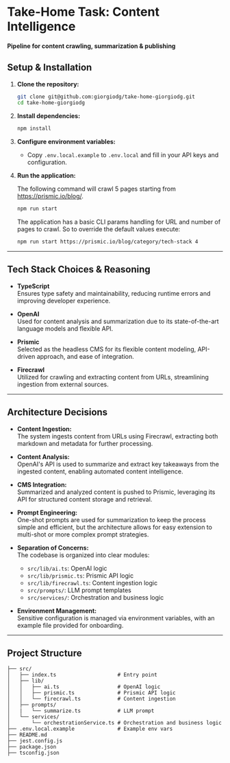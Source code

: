 # Take-Home Task: Content Intelligence

#### Pipeline for content crawling, summarization & publishing

## Setup & Installation

1.  **Clone the repository:**

    ```sh
    git clone git@github.com:giorgiodg/take-home-giorgiodg.git
    cd take-home-giorgiodg
    ```

2.  **Install dependencies:**

    ```sh
    npm install
    ```

3.  **Configure environment variables:**

    - Copy `.env.local.example` to `.env.local` and fill in your API keys and configuration.

4.  **Run the application:**

    The following command will crawl 5 pages starting from https://prismic.io/blog/.

    ```sh
    npm run start
    ```

    The application has a basic CLI params handling for URL and number of pages to crawl.
    So to override the default values execute:

    ```sh
    npm run start https://prismic.io/blog/category/tech-stack 4
    ```

---

## Tech Stack Choices & Reasoning

- **TypeScript**  
  Ensures type safety and maintainability, reducing runtime errors and improving developer experience.

- **OpenAI**  
  Used for content analysis and summarization due to its state-of-the-art language models and flexible API.

- **Prismic**  
  Selected as the headless CMS for its flexible content modeling, API-driven approach, and ease of integration.

- **Firecrawl**  
  Utilized for crawling and extracting content from URLs, streamlining ingestion from external sources.

---

## Architecture Decisions

- **Content Ingestion:**  
  The system ingests content from URLs using Firecrawl, extracting both markdown and metadata for further processing.

- **Content Analysis:**  
  OpenAI's API is used to summarize and extract key takeaways from the ingested content, enabling automated content intelligence.

- **CMS Integration:**  
  Summarized and analyzed content is pushed to Prismic, leveraging its API for structured content storage and retrieval.

- **Prompt Engineering:**  
  One-shot prompts are used for summarization to keep the process simple and efficient, but the architecture allows for easy extension to multi-shot or more complex prompt strategies.

- **Separation of Concerns:**  
  The codebase is organized into clear modules:

  - `src/lib/ai.ts`: OpenAI logic
  - `src/lib/prismic.ts`: Prismic API logic
  - `src/lib/firecrawl.ts`: Content ingestion logic
  - `src/prompts/`: LLM prompt templates
  - `src/services/`: Orchestration and business logic

- **Environment Management:**  
  Sensitive configuration is managed via environment variables, with an example file provided for onboarding.

---

## Project Structure

```plaintext
├── src/
│   ├── index.ts                    # Entry point
│   ├── lib/
│   │   ├── ai.ts                   # OpenAI logic
│   │   ├── prismic.ts              # Prismic API logic
│   │   └── firecrawl.ts            # Content ingestion
│   ├── prompts/
│   |   └── summarize.ts            # LLM prompt
│   └── services/
│       └── orchestrationService.ts # Orchestration and business logic
├── .env.local.example              # Example env vars
├── README.md
├── jest.config.js
├── package.json
├── tsconfig.json
```
